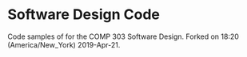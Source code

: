 # Software Design Code
Code samples of for the COMP 303 Software Design.
Forked on 18:20 (America/New_York) 2019-Apr-21.
